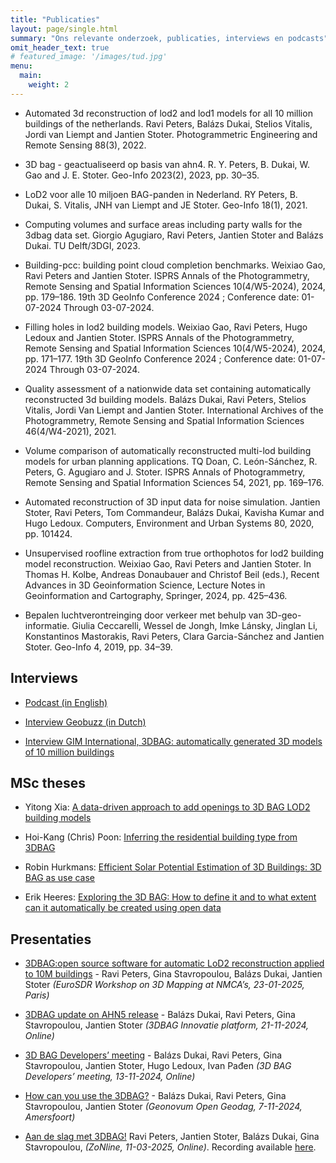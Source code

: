```yaml
---
title: "Publicaties"
layout: page/single.html
summary: "Ons relevante onderzoek, publicaties, interviews en podcasts"
omit_header_text: true
# featured_image: '/images/tud.jpg'
menu:
  main:
    weight: 2
---
```



- Automated 3d reconstruction of lod2 and lod1 models for all 10 million buildings of the netherlands. Ravi Peters, Balázs Dukai, Stelios Vitalis, Jordi van Liempt and Jantien Stoter. Photogrammetric Engineering and Remote Sensing 88(3), 2022.

- 3D bag - geactualiseerd op basis van ahn4. R. Y. Peters, B. Dukai, W. Gao and J. E. Stoter. Geo-Info 2023(2), 2023, pp. 30–35.

- LoD2 voor alle 10 miljoen BAG-panden in Nederland. RY Peters, B. Dukai, S. Vitalis, JNH van Liempt and JE Stoter. Geo-Info 18(1), 2021.

- Computing volumes and surface areas including party walls for the 3dbag data set. Giorgio Agugiaro, Ravi Peters, Jantien Stoter and Balázs Dukai. TU Delft/3DGI, 2023.

- Building-pcc: building point cloud completion benchmarks. Weixiao Gao, Ravi Peters and Jantien Stoter. ISPRS Annals of the Photogrammetry, Remote Sensing and Spatial Information Sciences 10(4/W5-2024), 2024, pp. 179–186. 19th 3D GeoInfo Conference 2024 ; Conference date: 01-07-2024 Through 03-07-2024.
 
- Filling holes in lod2 building models. Weixiao Gao, Ravi Peters, Hugo Ledoux and Jantien Stoter. ISPRS Annals of the Photogrammetry, Remote Sensing and Spatial Information Sciences 10(4/W5-2024), 2024, pp. 171–177. 19th 3D GeoInfo Conference 2024 ; Conference date: 01-07-2024 Through 03-07-2024.

- Quality assessment of a nationwide data set containing automatically reconstructed 3d building models. Balázs Dukai, Ravi Peters, Stelios Vitalis, Jordi Van Liempt and Jantien Stoter. International Archives of the Photogrammetry, Remote Sensing and Spatial Information Sciences 46(4/W4-2021), 2021.

- Volume comparison of automatically reconstructed multi-lod building models for urban planning applications. TQ Doan, C. León-Sánchez, R. Peters, G. Agugiaro and J. Stoter. ISPRS Annals of Photogrammetry, Remote Sensing and Spatial Information Sciences 54, 2021, pp. 169–176.

- Automated reconstruction of 3D input data for noise simulation. Jantien Stoter, Ravi Peters, Tom Commandeur, Balázs Dukai, Kavisha Kumar and Hugo Ledoux. Computers, Environment and Urban Systems 80, 2020, pp. 101424.

- Unsupervised roofline extraction from true orthophotos for lod2 building model reconstruction. Weixiao Gao, Ravi Peters and Jantien Stoter. In Thomas H. Kolbe, Andreas Donaubauer and Christof Beil (eds.), Recent Advances in 3D Geoinformation Science, Lecture Notes in Geoinformation and Cartography, Springer, 2024, pp. 425–436.

- Bepalen luchtverontreinging door verkeer met behulp van 3D-geo-informatie. Giulia Ceccarelli, Wessel de Jongh, Imke Lánsky, Jinglan Li, Konstantinos Mastorakis, Ravi Peters, Clara Garcia-Sánchez and Jantien Stoter. Geo-Info 4, 2019, pp. 34–39.
 
## Interviews

- [Podcast (in English)](https://www.esri.nl/nl-nl/newsroom/podcast/something-spatial-digital-twin-toont-de-wereld-het-belang-van-locatie/)

- [Interview Geobuzz (in Dutch)](https://geoinformatienederland.nl/videos/jantien-stoter-over-3d-bag/)

- [Interview GIM International, 3DBAG: automatically generated 3D models of 10 million buildings](https://www.gim-international.com/content/article/3dbag-automatically-generated-3d-models-of-10-million-buildings)


## MSc theses

- Yitong Xia: [A data-driven approach to add openings to 3D BAG LOD2 building models](https://repository.tudelft.nl/record/uuid%3Aeaff38b9-65f4-4c1c-8cec-aebd8fc4b18f)

- Hoi-Kang (Chris) Poon: [Inferring the residential building type from 3DBAG](https://repository.tudelft.nl/record/uuid:3ef77acb-b38b-4fa5-9b1e-31813b00b739)

- Robin Hurkmans: [Efficient Solar Potential Estimation of 3D Buildings: 3D BAG as use case](https://repository.tudelft.nl/record/uuid:0d6fe201-5676-48c0-850f-942d1ee9a353)

- Erik Heeres: [Exploring the 3D BAG: How to define it and to what extent can it automatically be created using open data](https://repository.tudelft.nl/record/uuid:bb4a1667-1d6f-41ac-b12e-fb70c0013881)


## Presentaties

- [3DBAG:open source software for automatic LoD2 reconstruction applied to 10M buildings](https://docs.google.com/presentation/d/1OUoMpMO3odwER8fXws-wcq9bQdVfSFAC6dN8wOSciJs/export?format=pdf) - Ravi Peters, Gina Stavropoulou, Balázs Dukai, Jantien Stoter  *(EuroSDR Workshop on 3D Mapping at NMCA’s, 23-01-2025, Paris)*

- [3DBAG update on AHN5 release](https://docs.google.com/presentation/d/1rPM43oHAK3A7QOC7gwXXJwtq5RjQ29KLCLtnT8PY8o4/export?format=pdf) - Balázs Dukai, Ravi Peters, Gina Stavropoulou, Jantien Stoter *(3DBAG Innovatie platform, 21-11-2024, Online)*

- [3D BAG Developers’ meeting](https://docs.google.com/presentation/d/1uKUykKTFQLfr0dBk18neXGkKz04Ug8W_l9HzmXINGj8/export?format=pdf) - Balázs Dukai, Ravi Peters, Gina Stavropoulou, Jantien Stoter, Hugo Ledoux, Ivan Pađen *(3D BAG Developers’ meeting, 13-11-2024, Online)*

- [How can you use the 3DBAG?](https://docs.google.com/presentation/d/1v3JZPtL3qTSvdU-iGPQTQuFN1Uq5InCb5jVIBiqoFmA/export?format=pdf) - Balázs Dukai, Ravi Peters, Gina Stavropoulou, Jantien Stoter *(Geonovum Open Geodag, 7-11-2024, Amersfoort)*

- [Aan de slag met 3DBAG!](https://docs.google.com/presentation/d/1GDk_VXWuNjOuo4xUvyuwXVXSmlZ2gmBCR0vHVcD3iUc/export?format=pdf) Ravi Peters, Jantien Stoter, Balázs Dukai, Gina Stavropoulou, *(ZoNline, 11-03-2025, Online)*. Recording available [here](https://www.youtube.com/watch?v=r0ZGJN8jUto).
